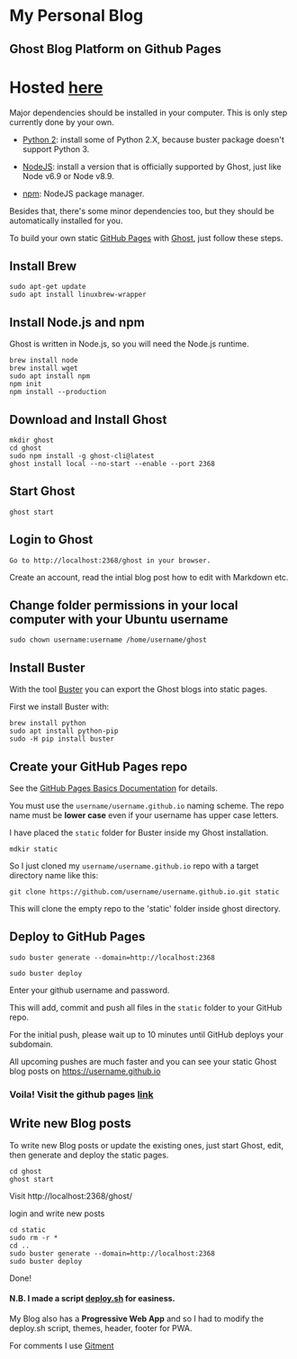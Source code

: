 # My Personal Blog
## Ghost Blog Platform on Github Pages

# Hosted [here](https://blog.abhijithvijayan.me)


Major dependencies should be installed in your computer. This is only step currently done by your own.

- [Python 2](https://www.python.org/download/releases/2.7.2/): install some of Python 2.X, because buster package doesn't support Python 3.

- [NodeJS](https://docs.ghost.org/docs/supported-node-versions): install a version that is officially supported by Ghost, just like Node v6.9 or Node v8.9.

- [npm](https://nodejs.org/en/): NodeJS package manager.

Besides that, there's some minor dependencies too, but they should be automatically installed for you.

To build your own static [GitHub Pages](https://pages.github.com) with [Ghost](https://ghost.org), just follow these steps.

## Install Brew
```
sudo apt-get update
sudo apt install linuxbrew-wrapper
```

## Install Node.js and npm
Ghost is written in Node.js, so you will need the Node.js runtime.

```
brew install node
brew install wget
sudo apt install npm
npm init
npm install --production
```

## Download and Install Ghost
```
mkdir ghost
cd ghost
sudo npm install -g ghost-cli@latest
ghost install local --no-start --enable --port 2368
```
## Start Ghost
```
ghost start
```

## Login to Ghost
```
Go to http://localhost:2368/ghost in your browser.
```
Create an account, read the intial blog post how to edit with Markdown etc.

## Change folder permissions in your local computer with your Ubuntu username
```
sudo chown username:username /home/username/ghost
```

## Install Buster
With the tool [Buster](https://github.com/axitkhurana/buster) you can export the Ghost blogs into static pages. 

First we install Buster with:
```
brew install python
sudo apt install python-pip
sudo -H pip install buster
```
## Create your GitHub Pages repo
See the [GitHub Pages Basics Documentation](https://help.github.com/categories/20/articles) for details.

You must use the `username/username.github.io` naming scheme. The repo name must be **lower case** even if your username has upper case letters.

I have placed the `static` folder for Buster inside my Ghost installation. 
```
mdkir static
```
So I just cloned my `username/username.github.io` repo with a target directory name like this:
```
git clone https://github.com/username/username.github.io.git static
```
This will clone the empty repo to the 'static' folder inside ghost directory.

## Deploy to GitHub Pages
```
sudo buster generate --domain=http://localhost:2368

sudo buster deploy
```
Enter your github username and password.

This will add, commit and push all files in the `static` folder to your GitHub repo.

For the initial push, please wait up to 10 minutes until GitHub deploys your subdomain.

All upcoming pushes are much faster and you can see your static Ghost blog posts on https://username.github.io

### Voila! Visit the github pages [link](https://abhijithvijayan.github.io/ghost)

## Write new Blog posts
To write new Blog posts or update the existing ones, just start Ghost, edit, then generate and deploy the static pages.
```
cd ghost
ghost start
```
Visit http://localhost:2368/ghost/

login and write new posts

```
cd static
sudo rm -r *
cd ..
sudo buster generate --domain=http://localhost:2368
sudo buster deploy
```

Done!

#### N.B. I made a script [deploy.sh](https://raw.githubusercontent.com/abhijithvijayan/ghost-on-github-pages/master/deploy.sh) for easiness.

My Blog also has a **Progressive Web App** and so I had to modify the deploy.sh script, themes, header, footer for PWA.

For comments I use [Gitment](https://github.com/imsun/gitment)
